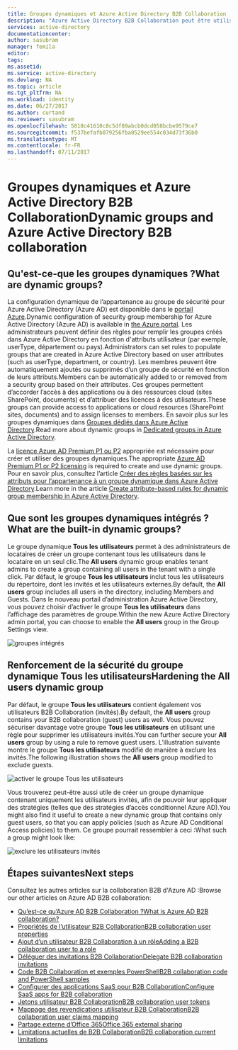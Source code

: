 ```yaml
---
title: Groupes dynamiques et Azure Active Directory B2B Collaboration | Microsoft Docs
description: "Azure Active Directory B2B Collaboration peut être utilisé avec des groupes dynamiques Azure AD"
services: active-directory
documentationcenter: 
author: sasubram
manager: femila
editor: 
tags: 
ms.assetid: 
ms.service: active-directory
ms.devlang: NA
ms.topic: article
ms.tgt_pltfrm: NA
ms.workload: identity
ms.date: 06/27/2017
ms.author: curtand
ms.reviewer: sasubram
ms.openlocfilehash: 5818c41610c8c5df89abcb0dcd058bcbe9579ce7
ms.sourcegitcommit: f537befafb079256fba0529ee554c034d73f36b0
ms.translationtype: MT
ms.contentlocale: fr-FR
ms.lasthandoff: 07/11/2017
---
```

# <a name="dynamic-groups-and-azure-active-directory-b2b-collaboration"></a><span data-ttu-id="d5350-103">Groupes dynamiques et Azure Active Directory B2B Collaboration</span><span class="sxs-lookup"><span data-stu-id="d5350-103">Dynamic groups and Azure Active Directory B2B collaboration</span></span>

## <a name="what-are-dynamic-groups"></a><span data-ttu-id="d5350-104">Qu'est-ce-que les groupes dynamiques ?</span><span class="sxs-lookup"><span data-stu-id="d5350-104">What are dynamic groups?</span></span>
<span data-ttu-id="d5350-105">La configuration dynamique de l’appartenance au groupe de sécurité pour Azure Active Directory (Azure AD) est disponible dans le [portail Azure](https://portal.azure.com).</span><span class="sxs-lookup"><span data-stu-id="d5350-105">Dynamic configuration of security group membership for Azure Active Directory (Azure AD) is available in [the Azure portal](https://portal.azure.com).</span></span> <span data-ttu-id="d5350-106">Les administrateurs peuvent définir des règles pour remplir les groupes créés dans Azure Active Directory en fonction d'attributs utilisateur (par exemple, userType, département ou pays).</span><span class="sxs-lookup"><span data-stu-id="d5350-106">Administrators can set rules to populate groups that are created in Azure Active Directory based on user attributes (such as userType, department, or country).</span></span> <span data-ttu-id="d5350-107">Les membres peuvent être automatiquement ajoutés ou supprimés d’un groupe de sécurité en fonction de leurs attributs.</span><span class="sxs-lookup"><span data-stu-id="d5350-107">Members can be automatically added to or removed from a security group based on their attributes.</span></span> <span data-ttu-id="d5350-108">Ces groupes permettent d’accorder l’accès à des applications ou à des ressources cloud (sites SharePoint, documents) et d’attribuer des licences à des utilisateurs.</span><span class="sxs-lookup"><span data-stu-id="d5350-108">These groups can provide access to applications or cloud resources (SharePoint sites, documents) and to assign licenses to members.</span></span> <span data-ttu-id="d5350-109">En savoir plus sur les groupes dynamiques dans [Groupes dédiés dans Azure Active Directory](active-directory-accessmanagement-dedicated-groups.md).</span><span class="sxs-lookup"><span data-stu-id="d5350-109">Read more about dynamic groups in [Dedicated groups in Azure Active Directory](active-directory-accessmanagement-dedicated-groups.md).</span></span>

<span data-ttu-id="d5350-110">La [licence Azure AD Premium P1 ou P2](https://azure.microsoft.com/pricing/details/active-directory/) appropriée est nécessaire pour créer et utiliser des groupes dynamiques.</span><span class="sxs-lookup"><span data-stu-id="d5350-110">The appropriate [Azure AD Premium P1 or P2 licensing](https://azure.microsoft.com/pricing/details/active-directory/) is required to create and use dynamic groups.</span></span> <span data-ttu-id="d5350-111">Pour en savoir plus, consultez l’article [Créer des règles basées sur les attributs pour l’appartenance à un groupe dynamique dans Azure Active Directory](active-directory-groups-dynamic-membership-azure-portal.md).</span><span class="sxs-lookup"><span data-stu-id="d5350-111">Learn more in the article [Create attribute-based rules for dynamic group membership in Azure Active Directory](active-directory-groups-dynamic-membership-azure-portal.md).</span></span>

## <a name="what-are-the-built-in-dynamic-groups"></a><span data-ttu-id="d5350-112">Que sont les groupes dynamiques intégrés ?</span><span class="sxs-lookup"><span data-stu-id="d5350-112">What are the built-in dynamic groups?</span></span>
<span data-ttu-id="d5350-113">Le groupe dynamique **Tous les utilisateurs** permet à des administrateurs de locataires de créer un groupe contenant tous les utilisateurs dans le locataire en un seul clic.</span><span class="sxs-lookup"><span data-stu-id="d5350-113">The **All users** dynamic group enables tenant admins to create a group containing all users in the tenant with a single click.</span></span> <span data-ttu-id="d5350-114">Par défaut, le groupe **Tous les utilisateurs** inclut tous les utilisateurs du répertoire, dont les invités et les utilisateurs externes.</span><span class="sxs-lookup"><span data-stu-id="d5350-114">By default, the **All users** group includes all users in the directory, including Members and Guests.</span></span>
<span data-ttu-id="d5350-115">Dans le nouveau portail d’administration Azure Active Directory, vous pouvez choisir d’activer le groupe **Tous les utilisateurs** dans l’affichage des paramètres de groupe.</span><span class="sxs-lookup"><span data-stu-id="d5350-115">Within the new Azure Active Directory admin portal, you can choose to enable the **All users** group in the Group Settings view.</span></span>

![groupes intégrés](media/active-directory-b2b-dynamic-groups/built-in-groups.png)

## <a name="hardening-the-all-users-dynamic-group"></a><span data-ttu-id="d5350-117">Renforcement de la sécurité du groupe dynamique Tous les utilisateurs</span><span class="sxs-lookup"><span data-stu-id="d5350-117">Hardening the All users dynamic group</span></span>
<span data-ttu-id="d5350-118">Par défaut, le groupe **Tous les utilisateurs** contient également vos utilisateurs B2B Collaboration (invités).</span><span class="sxs-lookup"><span data-stu-id="d5350-118">By default, the **All users** group contains your B2B collaboration (guest) users as well.</span></span> <span data-ttu-id="d5350-119">Vous pouvez sécuriser davantage votre groupe **Tous les utilisateurs** en utilisant une règle pour supprimer les utilisateurs invités.</span><span class="sxs-lookup"><span data-stu-id="d5350-119">You can further secure your **All users** group by using a rule to remove guest users.</span></span> <span data-ttu-id="d5350-120">L’illustration suivante montre le groupe **Tous les utilisateurs** modifié de manière à exclure les invités.</span><span class="sxs-lookup"><span data-stu-id="d5350-120">The following illustration shows the **All users** group modified to exclude guests.</span></span>

![activer le groupe Tous les utilisateurs](media/active-directory-b2b-dynamic-groups/enable-all-users-group.png)

<span data-ttu-id="d5350-122">Vous trouverez peut-être aussi utile de créer un groupe dynamique contenant uniquement les utilisateurs invités, afin de pouvoir leur appliquer des stratégies (telles que des stratégies d’accès conditionnel Azure AD).</span><span class="sxs-lookup"><span data-stu-id="d5350-122">You might also find it useful to create a new dynamic group that contains only guest users, so that you can apply policies (such as Azure AD Conditional Access policies) to them.</span></span>
<span data-ttu-id="d5350-123">Ce groupe pourrait ressembler à ceci :</span><span class="sxs-lookup"><span data-stu-id="d5350-123">What such a group might look like:</span></span>

![exclure les utilisateurs invités](media/active-directory-b2b-dynamic-groups/exclude-guest-users.png)

## <a name="next-steps"></a><span data-ttu-id="d5350-125">Étapes suivantes</span><span class="sxs-lookup"><span data-stu-id="d5350-125">Next steps</span></span>

<span data-ttu-id="d5350-126">Consultez les autres articles sur la collaboration B2B d'Azure AD :</span><span class="sxs-lookup"><span data-stu-id="d5350-126">Browse our other articles on Azure AD B2B collaboration:</span></span>

* [<span data-ttu-id="d5350-127">Qu’est-ce qu’Azure AD B2B Collaboration ?</span><span class="sxs-lookup"><span data-stu-id="d5350-127">What is Azure AD B2B collaboration?</span></span>](active-directory-b2b-what-is-azure-ad-b2b.md)
* [<span data-ttu-id="d5350-128">Propriétés de l’utilisateur B2B Collaboration</span><span class="sxs-lookup"><span data-stu-id="d5350-128">B2B collaboration user properties</span></span>](active-directory-b2b-user-properties.md)
* [<span data-ttu-id="d5350-129">Ajout d’un utilisateur B2B Collaboration à un rôle</span><span class="sxs-lookup"><span data-stu-id="d5350-129">Adding a B2B collaboration user to a role</span></span>](active-directory-b2b-add-guest-to-role.md)
* [<span data-ttu-id="d5350-130">Déléguer des invitations B2B Collaboration</span><span class="sxs-lookup"><span data-stu-id="d5350-130">Delegate B2B collaboration invitations</span></span>](active-directory-b2b-delegate-invitations.md)
* [<span data-ttu-id="d5350-131">Code B2B Collaboration et exemples PowerShell</span><span class="sxs-lookup"><span data-stu-id="d5350-131">B2B collaboration code and PowerShell samples</span></span>](active-directory-b2b-code-samples.md)
* [<span data-ttu-id="d5350-132">Configurer des applications SaaS pour B2B Collaboration</span><span class="sxs-lookup"><span data-stu-id="d5350-132">Configure SaaS apps for B2B collaboration</span></span>](active-directory-b2b-configure-saas-apps.md)
* [<span data-ttu-id="d5350-133">Jetons utilisateur B2B Collaboration</span><span class="sxs-lookup"><span data-stu-id="d5350-133">B2B collaboration user tokens</span></span>](active-directory-b2b-user-token.md)
* [<span data-ttu-id="d5350-134">Mappage des revendications utilisateur B2B Collaboration</span><span class="sxs-lookup"><span data-stu-id="d5350-134">B2B collaboration user claims mapping</span></span>](active-directory-b2b-claims-mapping.md)
* [<span data-ttu-id="d5350-135">Partage externe d’Office 365</span><span class="sxs-lookup"><span data-stu-id="d5350-135">Office 365 external sharing</span></span>](active-directory-b2b-o365-external-user.md)
* [<span data-ttu-id="d5350-136">Limitations actuelles de B2B Collaboration</span><span class="sxs-lookup"><span data-stu-id="d5350-136">B2B collaboration current limitations</span></span>](active-directory-b2b-current-limitations.md)

